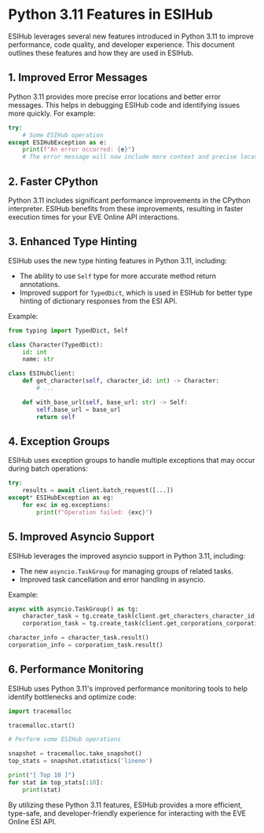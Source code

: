 # Python 3.11 Features in ESIHub

ESIHub leverages several new features introduced in Python 3.11 to improve performance, code quality, and developer experience. This document outlines these features and how they are used in ESIHub.

## 1. Improved Error Messages

Python 3.11 provides more precise error locations and better error messages. This helps in debugging ESIHub code and identifying issues more quickly. For example:

```python
try:
    # Some ESIHub operation
except ESIHubException as e:
    print(f"An error occurred: {e}")
    # The error message will now include more context and precise location
```

## 2. Faster CPython

Python 3.11 includes significant performance improvements in the CPython interpreter. ESIHub benefits from these improvements, resulting in faster execution times for your EVE Online API interactions.

## 3. Enhanced Type Hinting

ESIHub uses the new type hinting features in Python 3.11, including:

- The ability to use `Self` type for more accurate method return annotations.
- Improved support for `TypedDict`, which is used in ESIHub for better type hinting of dictionary responses from the ESI API.

Example:

```python
from typing import TypedDict, Self

class Character(TypedDict):
    id: int
    name: str

class ESIHubClient:
    def get_character(self, character_id: int) -> Character:
        # ...

    def with_base_url(self, base_url: str) -> Self:
        self.base_url = base_url
        return self
```

## 4. Exception Groups

ESIHub uses exception groups to handle multiple exceptions that may occur during batch operations:

```python
try:
    results = await client.batch_request([...])
except* ESIHubException as eg:
    for exc in eg.exceptions:
        print(f"Operation failed: {exc}")
```

## 5. Improved Asyncio Support

ESIHub leverages the improved asyncio support in Python 3.11, including:

- The new `asyncio.TaskGroup` for managing groups of related tasks.
- Improved task cancellation and error handling in asyncio.

Example:

```python
async with asyncio.TaskGroup() as tg:
    character_task = tg.create_task(client.get_characters_character_id(character_id=123))
    corporation_task = tg.create_task(client.get_corporations_corporation_id(corporation_id=456))

character_info = character_task.result()
corporation_info = corporation_task.result()
```

## 6. Performance Monitoring

ESIHub uses Python 3.11's improved performance monitoring tools to help identify bottlenecks and optimize code:

```python
import tracemalloc

tracemalloc.start()

# Perform some ESIHub operations

snapshot = tracemalloc.take_snapshot()
top_stats = snapshot.statistics('lineno')

print("[ Top 10 ]")
for stat in top_stats[:10]:
    print(stat)
```

By utilizing these Python 3.11 features, ESIHub provides a more efficient, type-safe, and developer-friendly experience for interacting with the EVE Online ESI API.